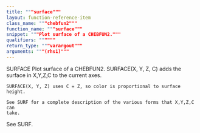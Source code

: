 ```yaml
---
title: """surface"""
layout: function-reference-item
class_name: """chebfun2"""
function_name: """surface"""
snippet: """Plot surface of a CHEBFUN2."""
qualifiers: """"""
return_type: """varargout"""
arguments: """(rhs1)"""
---
```


 SURFACE  Plot surface of a CHEBFUN2.
    SURFACE(X, Y, Z, C) adds the surface in X,Y,Z,C to the current axes.
 
    SURFACE(X, Y, Z) uses C = Z, so color is proportional to surface height. 
 
    See SURF for a complete description of the various forms that X,Y,Z,C can
    take.
  
  See SURF. 
